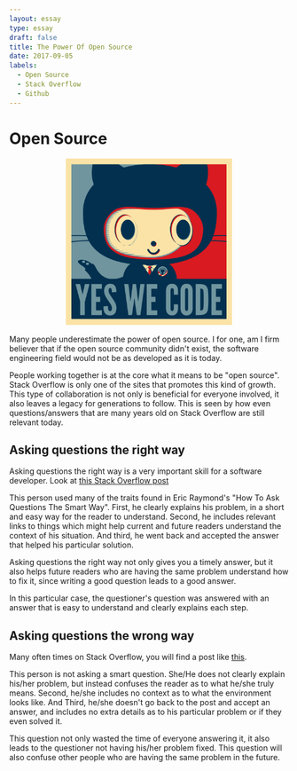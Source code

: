 ```yaml
---
layout: essay
type: essay
draft: false
title: The Power Of Open Source
date: 2017-09-05
labels:
  - Open Source
  - Stack Overflow
  - Github
---
```


# Open Source

<center>
  <img style="height: 300px;" src="images/baracktocat.jpg"/>
</center>

Many people underestimate the power of open source. I for one, am I firm believer that if the open source community didn't exist, the software engineering field would not be as developed as it is today.

People working together is at the core what it means to be "open source". Stack Overflow is only one of the sites that promotes this kind of growth. This type of collaboration is not only is beneficial for everyone involved, it also leaves a legacy for generations to follow. This is seen by how even questions/answers that are many years old on Stack Overflow are still relevant today. 

## Asking questions the right way

Asking questions the right way is a very important skill for a software developer. Look at [this Stack Overflow post](https://stackoverflow.com/questions/927358/how-to-undo-the-last-commits-in-git)

This person used many of the traits found in Eric Raymond's "How To Ask Questions The Smart Way". 
First, he clearly explains his problem, in a short and easy way for the reader to understand. 
Second, he includes relevant links to things which might help current and future readers understand the context of his situation.
And third, he went back and accepted the answer that helped his particular solution.

Asking questions the right way not only gives you a timely answer, but it also helps future readers who are having the same problem understand how to fix it, since writing a good question leads to a good answer.

In this particular case, the questioner's question was answered with an answer that is easy to understand and clearly explains each step.

## Asking questions the wrong way

Many often times on Stack Overflow, you will find a post like [this](link).

This person is not asking a smart question. She/He does not clearly explain his/her problem, but instead confuses the reader as to what he/she truly means. Second, he/she includes no context as to what the environment looks like. And Third, he/she doesn't go back to the post and accept an answer, and includes no extra details as to his particular problem or if they even solved it.

This question not only wasted the time of everyone answering it, it also leads to the questioner not having his/her problem fixed. This question will also confuse other people who are having the same problem in the future.

